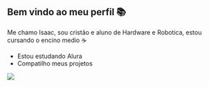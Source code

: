 ## Bem vindo ao meu perfil 📚


 Me chamo Isaac,
sou cristão e aluno de Hardware e Robotica, estou cursando o encino medio ☕
- Estou estudando Alura
- Compatilho meus projetos

![](https://media1.tenor.com/m/XxFHpMnrzskAAAAd/studying-estudy.gif)
